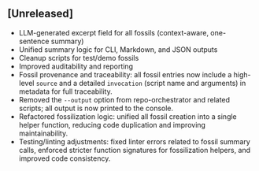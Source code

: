 ## [Unreleased]
- LLM-generated excerpt field for all fossils (context-aware, one-sentence summary)
- Unified summary logic for CLI, Markdown, and JSON outputs
- Cleanup scripts for test/demo fossils
- Improved auditability and reporting
- Fossil provenance and traceability: all fossil entries now include a high-level `source` and a detailed `invocation` (script name and arguments) in metadata for full traceability.
- Removed the `--output` option from repo-orchestrator and related scripts; all output is now printed to the console.
- Refactored fossilization logic: unified all fossil creation into a single helper function, reducing code duplication and improving maintainability.
- Testing/linting adjustments: fixed linter errors related to fossil summary calls, enforced stricter function signatures for fossilization helpers, and improved code consistency. 